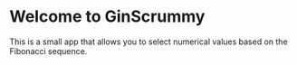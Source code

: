 Welcome to GinScrummy
==================================================

This is a small app that allows you to select numerical values based on the Fibonacci sequence.
